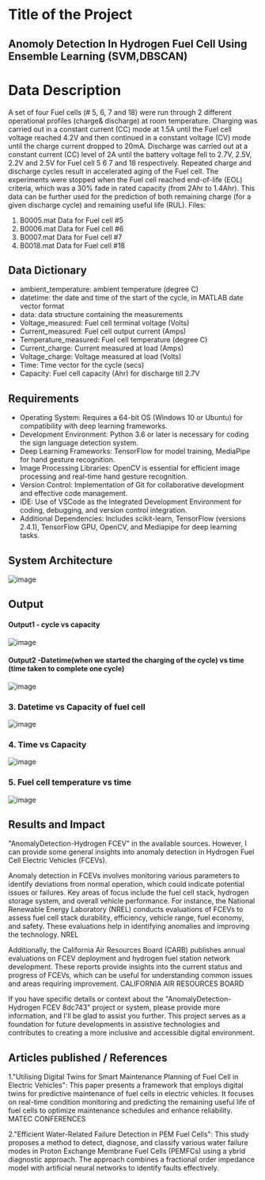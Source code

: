# Title of the Project
   ##      Anomoly Detection In Hydrogen Fuel Cell Using Ensemble Learning (SVM,DBSCAN)

# Data Description
A set of four Fuel cells (# 5, 6, 7 and 18) were run through 2 different operational profiles
(charge& discharge) at room temperature. Charging was carried out in a constant current (CC)
mode at 1.5A until the Fuel cell voltage reached 4.2V and then continued in a constant voltage
(CV) mode until the charge current dropped to 20mA. Discharge was carried out at a constant
current (CC) level of 2A until the battery voltage fell to 2.7V, 2.5V, 2.2V and 2.5V for Fuel cell 5 6 7
and 18 respectively. 
Repeated charge and discharge cycles result in accelerated aging of the Fuel cell. The
experiments were stopped when the Fuel cell reached end-of-life (EOL) criteria, which was a 30%
fade in rated capacity (from 2Ahr to 1.4Ahr).
This data can be further used for the prediction of both remaining charge (for a given discharge
cycle) and remaining useful life (RUL).
Files: 
1. B0005.mat Data for Fuel cell #5
2. B0006.mat Data for Fuel cell #6
3. B0007.mat Data for Fuel cell #7
4. B0018.mat Data for Fuel cell #18

## Data Dictionary
- ambient_temperature: ambient temperature (degree C)
- datetime: the date and time of the start of the cycle, in MATLAB date vector format
- data: data structure containing the measurements
- Voltage_measured: Fuel cell terminal voltage (Volts)
- Current_measured: Fuel cell output current (Amps)
- Temperature_measured: Fuel cell temperature (degree C)
- Current_charge: Current measured at load (Amps)
- Voltage_charge: Voltage measured at load (Volts)
- Time: Time vector for the cycle (secs)
- Capacity: Fuel cell capacity (Ahr) for discharge till 2.7V

## Requirements
<!--List the requirements of the project as shown below-->
* Operating System: Requires a 64-bit OS (Windows 10 or Ubuntu) for compatibility with deep learning frameworks.
* Development Environment: Python 3.6 or later is necessary for coding the sign language detection system.
* Deep Learning Frameworks: TensorFlow for model training, MediaPipe for hand gesture recognition.
* Image Processing Libraries: OpenCV is essential for efficient image processing and real-time hand gesture recognition.
* Version Control: Implementation of Git for collaborative development and effective code management.
* IDE: Use of VSCode as the Integrated Development Environment for coding, debugging, and version control integration.
* Additional Dependencies: Includes scikit-learn, TensorFlow (versions 2.4.1), TensorFlow GPU, OpenCV, and Mediapipe for deep learning tasks.

## System Architecture
<!--Embed the system architecture diagram as shown below-->

![image](https://github.com/user-attachments/assets/5fd58955-529f-457e-95d0-828130446578)


## Output

<!--Embed the Output picture at respective places as shown below as shown below-->
#### Output1 - cycle vs capacity

![image](https://github.com/user-attachments/assets/b41f92f0-6e53-45f2-87ba-3573c096201a)

#### Output2 -Datetime(when we started the charging of the cycle) vs time (time taken to complete one cycle)
![image](https://github.com/user-attachments/assets/97378a1c-2fee-4e57-97a7-aad4aacd9fbe)
### 3. Datetime vs Capacity of fuel cell
![image](https://github.com/user-attachments/assets/0515530e-2d9b-44dc-916f-cf74c52da599)
### 4. Time vs Capacity
![image](https://github.com/user-attachments/assets/73625f8f-827e-46a4-ad5b-2d895506a006)
### 5. Fuel cell temperature vs time
![image](https://github.com/user-attachments/assets/2da77a4c-3315-4116-a4ec-f10db03289d6)



## Results and Impact
"AnomalyDetection-Hydrogen FCEV" in the available sources. However, I can provide some general insights into anomaly detection in Hydrogen Fuel Cell Electric Vehicles (FCEVs).

Anomaly detection in FCEVs involves monitoring various parameters to identify deviations from normal operation, which could indicate potential issues or failures. Key areas of focus include the fuel cell stack, hydrogen storage system, and overall vehicle performance. For instance, the National Renewable Energy Laboratory (NREL) conducts evaluations of FCEVs to assess fuel cell stack durability, efficiency, vehicle range, fuel economy, and safety. These evaluations help in identifying anomalies and improving the technology. 
NREL

Additionally, the California Air Resources Board (CARB) publishes annual evaluations on FCEV deployment and hydrogen fuel station network development. These reports provide insights into the current status and progress of FCEVs, which can be useful for understanding common issues and areas requiring improvement. 
CALIFORNIA AIR RESOURCES BOARD

If you have specific details or context about the "AnomalyDetection-Hydrogen FCEV 8dc743" project or system, please provide more information, and I'll be glad to assist you further.
This project serves as a foundation for future developments in assistive technologies and contributes to creating a more inclusive and accessible digital environment.

## Articles published / References
1."Utilising Digital Twins for Smart Maintenance Planning of Fuel Cell in Electric Vehicles": This paper presents a framework that employs digital twins for predictive maintenance of fuel cells in electric vehicles. It focuses on real-time condition monitoring and predicting the remaining useful life of fuel cells to optimize maintenance schedules and enhance reliability. 
MATEC CONFERENCES

2."Efficient Water-Related Failure Detection in PEM Fuel Cells": This study proposes a method to detect, diagnose, and classify various water failure modes in Proton Exchange Membrane Fuel Cells (PEMFCs) using a ybrid diagnostic approach. The approach combines a fractional order impedance model with artificial neural networks to identify faults effectively.



